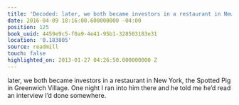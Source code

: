 ```yaml
---
title: 'Decoded: later, we both became investors in a restaurant in New York,…'
date: 2016-04-09 18:16:00.600000000 -04:00
position: 125
book_uuid: 4459e9c5-f0a9-4e41-95b1-328503183e31
location: '0.183805'
source: readmill
touch: false
highlighted_on: 2013-01-27 04:26:50.000000000 Z
---
```


later, we both became investors in a restaurant in New York, the Spotted Pig in Greenwich Village. One night I ran into him there and he told me he’d read an interview I’d done somewhere.